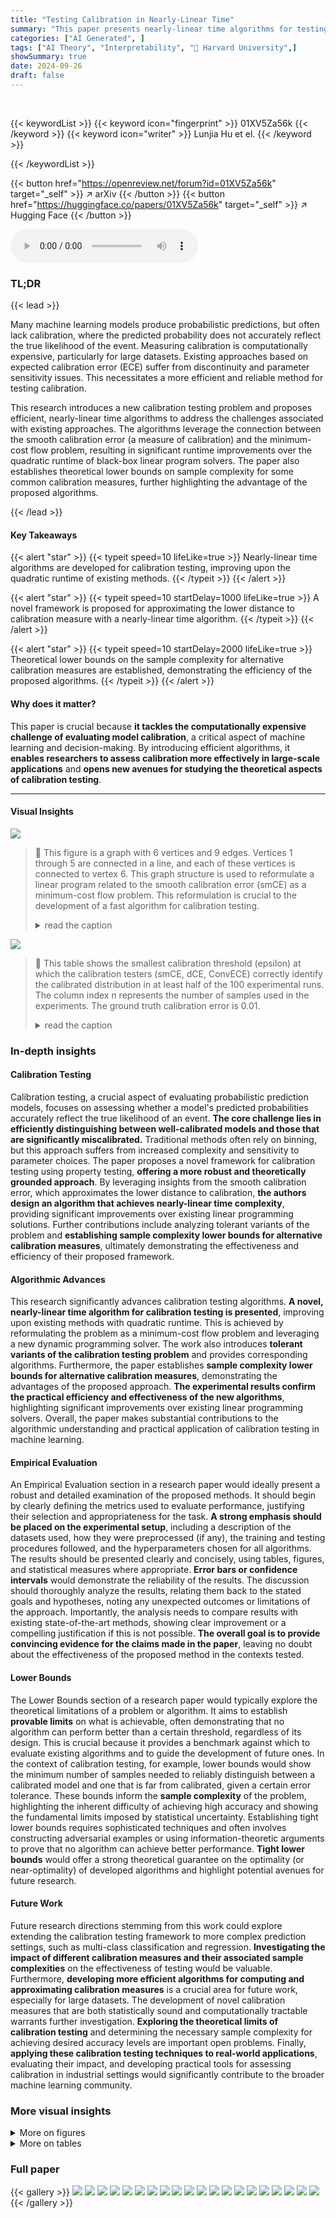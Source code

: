 ```yaml
---
title: "Testing Calibration in Nearly-Linear Time"
summary: "This paper presents nearly-linear time algorithms for testing model calibration, improving upon existing methods and providing theoretical lower bounds for various calibration measures."
categories: ["AI Generated", ]
tags: ["AI Theory", "Interpretability", "🏢 Harvard University",]
showSummary: true
date: 2024-09-26
draft: false
---
```


<br>

{{< keywordList >}}
{{< keyword icon="fingerprint" >}} 01XV5Za56k {{< /keyword >}}
{{< keyword icon="writer" >}} Lunjia Hu et el. {{< /keyword >}}
 
{{< /keywordList >}}

{{< button href="https://openreview.net/forum?id=01XV5Za56k" target="_self" >}}
↗ arXiv
{{< /button >}}
{{< button href="https://huggingface.co/papers/01XV5Za56k" target="_self" >}}
↗ Hugging Face
{{< /button >}}



<audio controls>
    <source src="https://ai-paper-reviewer.com/01XV5Za56k/podcast.wav" type="audio/wav">
    Your browser does not support the audio element.
</audio>


### TL;DR


{{< lead >}}

Many machine learning models produce probabilistic predictions, but often lack calibration, where the predicted probability does not accurately reflect the true likelihood of the event.  Measuring calibration is computationally expensive, particularly for large datasets. Existing approaches based on expected calibration error (ECE) suffer from discontinuity and parameter sensitivity issues. This necessitates a more efficient and reliable method for testing calibration.

This research introduces a new calibration testing problem and proposes efficient, nearly-linear time algorithms to address the challenges associated with existing approaches.  The algorithms leverage the connection between the smooth calibration error (a measure of calibration) and the minimum-cost flow problem, resulting in significant runtime improvements over the quadratic runtime of black-box linear program solvers. The paper also establishes theoretical lower bounds on sample complexity for some common calibration measures, further highlighting the advantage of the proposed algorithms. 

{{< /lead >}}


#### Key Takeaways

{{< alert "star" >}}
{{< typeit speed=10 lifeLike=true >}} Nearly-linear time algorithms are developed for calibration testing, improving upon the quadratic runtime of existing methods. {{< /typeit >}}
{{< /alert >}}

{{< alert "star" >}}
{{< typeit speed=10 startDelay=1000 lifeLike=true >}} A novel framework is proposed for approximating the lower distance to calibration measure with a nearly-linear time algorithm. {{< /typeit >}}
{{< /alert >}}

{{< alert "star" >}}
{{< typeit speed=10 startDelay=2000 lifeLike=true >}} Theoretical lower bounds on the sample complexity for alternative calibration measures are established, demonstrating the efficiency of the proposed algorithms. {{< /typeit >}}
{{< /alert >}}

#### Why does it matter?
This paper is crucial because **it tackles the computationally expensive challenge of evaluating model calibration**, a critical aspect of machine learning and decision-making. By introducing efficient algorithms, it **enables researchers to assess calibration more effectively in large-scale applications** and **opens new avenues for studying the theoretical aspects of calibration testing**.

------
#### Visual Insights



![](https://ai-paper-reviewer.com/01XV5Za56k/figures_6_1.jpg)

> 🔼 This figure is a graph with 6 vertices and 9 edges. Vertices 1 through 5 are connected in a line, and each of these vertices is connected to vertex 6.  This graph structure is used to reformulate a linear program related to the smooth calibration error (smCE) as a minimum-cost flow problem. This reformulation is crucial to the development of a fast algorithm for calibration testing.
> <details>
> <summary>read the caption</summary>
> Figure 1: Example graph G for n = 5 with n + 1 = 6 vertices and 2n − 1 = 9 edges.
> </details>





![](https://ai-paper-reviewer.com/01XV5Za56k/tables_7_1.jpg)

> 🔼 This table shows the smallest calibration threshold (epsilon) at which the calibration testers (smCE, dCE, ConvECE) correctly identify the calibrated distribution in at least half of the 100 experimental runs. The column index n represents the number of samples used in the experiments. The ground truth calibration error is 0.01.
> <details>
> <summary>read the caption</summary>
> Table 1: Calibration testing thresholds (smallest passed on half of 100 runs).
> </details>





### In-depth insights


#### Calibration Testing
Calibration testing, a crucial aspect of evaluating probabilistic prediction models, focuses on assessing whether a model's predicted probabilities accurately reflect the true likelihood of an event.  **The core challenge lies in efficiently distinguishing between well-calibrated models and those that are significantly miscalibrated.**  Traditional methods often rely on binning, but this approach suffers from increased complexity and sensitivity to parameter choices. The paper proposes a novel framework for calibration testing using property testing, **offering a more robust and theoretically grounded approach**. By leveraging insights from the smooth calibration error, which approximates the lower distance to calibration, **the authors design an algorithm that achieves nearly-linear time complexity**, providing significant improvements over existing linear programming solutions.  Further contributions include analyzing tolerant variants of the problem and **establishing sample complexity lower bounds for alternative calibration measures**, ultimately demonstrating the effectiveness and efficiency of their proposed framework.

#### Algorithmic Advances
This research significantly advances calibration testing algorithms.  **A novel, nearly-linear time algorithm for calibration testing is presented**, improving upon existing methods with quadratic runtime. This is achieved by reformulating the problem as a minimum-cost flow problem and leveraging a new dynamic programming solver. The work also introduces **tolerant variants of the calibration testing problem** and provides corresponding algorithms.  Furthermore, the paper establishes **sample complexity lower bounds for alternative calibration measures**, demonstrating the advantages of the proposed approach.  **The experimental results confirm the practical efficiency and effectiveness of the new algorithms**, highlighting significant improvements over existing linear programming solvers.  Overall, the paper makes substantial contributions to the algorithmic understanding and practical application of calibration testing in machine learning.

#### Empirical Evaluation
An Empirical Evaluation section in a research paper would ideally present a robust and detailed examination of the proposed methods.  It should begin by clearly defining the metrics used to evaluate performance, justifying their selection and appropriateness for the task.  **A strong emphasis should be placed on the experimental setup**, including a description of the datasets used, how they were preprocessed (if any), the training and testing procedures followed, and the hyperparameters chosen for all algorithms. The results should be presented clearly and concisely, using tables, figures, and statistical measures where appropriate.  **Error bars or confidence intervals** would demonstrate the reliability of the results.  The discussion should thoroughly analyze the results, relating them back to the stated goals and hypotheses, noting any unexpected outcomes or limitations of the approach.  Importantly, the analysis needs to compare results with existing state-of-the-art methods, showing clear improvement or a compelling justification if this is not possible. **The overall goal is to provide convincing evidence for the claims made in the paper**, leaving no doubt about the effectiveness of the proposed method in the contexts tested.

#### Lower Bounds
The Lower Bounds section of a research paper would typically explore the theoretical limitations of a problem or algorithm.  It aims to establish **provable limits** on what is achievable, often demonstrating that no algorithm can perform better than a certain threshold, regardless of its design.  This is crucial because it provides a benchmark against which to evaluate existing algorithms and to guide the development of future ones.  In the context of calibration testing, for example, lower bounds would show the minimum number of samples needed to reliably distinguish between a calibrated model and one that is far from calibrated, given a certain error tolerance.  These bounds inform the **sample complexity** of the problem, highlighting the inherent difficulty of achieving high accuracy and showing the fundamental limits imposed by statistical uncertainty.  Establishing tight lower bounds requires sophisticated techniques and often involves constructing adversarial examples or using information-theoretic arguments to prove that no algorithm can achieve better performance. **Tight lower bounds** would offer a strong theoretical guarantee on the optimality (or near-optimality) of developed algorithms and highlight potential avenues for future research.

#### Future Work
Future research directions stemming from this work could explore extending the calibration testing framework to more complex prediction settings, such as multi-class classification and regression.  **Investigating the impact of different calibration measures and their associated sample complexities** on the effectiveness of testing would be valuable.  Furthermore, **developing more efficient algorithms for computing and approximating calibration measures** is a crucial area for future work, especially for large datasets.  The development of novel calibration measures that are both statistically sound and computationally tractable warrants further investigation.  **Exploring the theoretical limits of calibration testing** and determining the necessary sample complexity for achieving desired accuracy levels are important open problems.  Finally, **applying these calibration testing techniques to real-world applications**, evaluating their impact, and developing practical tools for assessing calibration in industrial settings would significantly contribute to the broader machine learning community.


### More visual insights

<details>
<summary>More on figures
</summary>


![](https://ai-paper-reviewer.com/01XV5Za56k/figures_8_1.jpg)

> 🔼 This figure compares the performance of three different calibration error measures (smCE, dCE, and ConvECE) in detecting miscalibration in synthetic datasets. The x-axis represents the dataset size (2<sup>x</sup>+1), and the y-axis represents the median error of the three methods, with error bars showing the 25th and 75th percentiles across 100 runs.  The results demonstrate that smCE and dCE are more reliable in estimating the true calibration error than ConvECE, especially as the sample size increases.
> <details>
> <summary>read the caption</summary>
> Figure 2: The 25% quantile, median, and 75% quantile (over 100 runs) for smCE, dCE and CECE respectively. The x-axis is for dataset with size 2<sup>x</sup> + 1.
> </details>



![](https://ai-paper-reviewer.com/01XV5Za56k/figures_18_1.jpg)

> 🔼 This figure is a graph showing an example of the graph structure used in the dynamic programming algorithm to solve the smooth calibration linear program in the paper. It has 6 vertices and 9 edges.  The structure is designed to efficiently represent the constraints in the linear program, making the problem amenable to a dynamic programming solution. The vertices represent the variables, and the edges represent relationships between these variables (constraints). The graph's particular arrangement allows for an efficient algorithm to compute the minimum-cost flow, which corresponds to the solution of the linear program.
> <details>
> <summary>read the caption</summary>
> Figure 1: Example graph G for n = 5 with n + 1 = 6 vertices and 2n − 1 = 9 edges.
> </details>



</details>




<details>
<summary>More on tables
</summary>


![](https://ai-paper-reviewer.com/01XV5Za56k/tables_8_1.jpg)
> 🔼 This table presents the empirical smooth calibration error (smCE) for three different distributions obtained by post-processing the predictions of a DenseNet40 model trained on the CIFAR-100 dataset.  The three distributions are: Dbase (original model predictions), Diso (predictions after isotonic regression), and Dtemp (predictions after temperature scaling). The median smCE across 20 runs is reported for each distribution.  The results show that temperature scaling leads to lower smooth calibration error than the original model and isotonic regression.
> <details>
> <summary>read the caption</summary>
> Table 2: Empirical smCE on postprocessed DenseNet40 predictions (median over 20 runs)
> </details>

![](https://ai-paper-reviewer.com/01XV5Za56k/tables_9_1.jpg)
> 🔼 This table compares the runtime performance of four different solvers for computing the value of equation (3) in the paper, which is a linear program representing the smooth calibration error.  The solvers compared are CVXPY's linear program solver, Gurobi's minimum-cost flow solver, a custom dynamic programming solver from Corollary 1 in the paper, and the custom solver further optimized with PyPy.  The table shows how the runtime of each solver scales with increasing sample size (n), demonstrating the efficiency gains achieved by the custom dynamic programming solver, especially when combined with PyPy.
> <details>
> <summary>read the caption</summary>
> Table 3: Runtimes (in seconds) for computing the value of (3), using various solvers
> </details>

![](https://ai-paper-reviewer.com/01XV5Za56k/tables_19_1.jpg)
> 🔼 This table presents the results of calibration testing experiments using three different calibration measures: smCE, dCE, and ConvECE.  The goal was to determine the smallest threshold epsilon for each measure that correctly identifies a miscalibrated distribution (i.e., a distribution with non-zero distance to calibration) in at least half of 100 trials.  The number of samples (n) was varied, and the ground truth distance to calibration (0.01) is also shown. The results indicate the relative performance of these calibration measures for calibration testing, highlighting the reliability of smCE and dCE compared to ConvECE.
> <details>
> <summary>read the caption</summary>
> Table 1: Calibration testing thresholds (smallest passed on half of 100 runs).
> </details>

![](https://ai-paper-reviewer.com/01XV5Za56k/tables_20_1.jpg)
> 🔼 This table presents the results of calibration testing experiments using three different calibration measures: smooth calibration error (smCE), lower distance to calibration (dCE), and convolved ECE (ConvECE). For various sample sizes (n), the table shows the smallest threshold (ε) such that a majority of 100 runs of an ε-tester reported 'yes', indicating that the distribution is calibrated. This is compared to the ground truth calibration error of 0.01. The table demonstrates that smCE and dCE testers are more reliable estimators of the ground truth calibration error than ConvECE.
> <details>
> <summary>read the caption</summary>
> Table 1: Calibration testing thresholds (smallest passed on half of 100 runs).
> </details>

</details>




### Full paper

{{< gallery >}}
<img src="https://ai-paper-reviewer.com/01XV5Za56k/1.png" class="grid-w50 md:grid-w33 xl:grid-w25" />
<img src="https://ai-paper-reviewer.com/01XV5Za56k/2.png" class="grid-w50 md:grid-w33 xl:grid-w25" />
<img src="https://ai-paper-reviewer.com/01XV5Za56k/3.png" class="grid-w50 md:grid-w33 xl:grid-w25" />
<img src="https://ai-paper-reviewer.com/01XV5Za56k/4.png" class="grid-w50 md:grid-w33 xl:grid-w25" />
<img src="https://ai-paper-reviewer.com/01XV5Za56k/5.png" class="grid-w50 md:grid-w33 xl:grid-w25" />
<img src="https://ai-paper-reviewer.com/01XV5Za56k/6.png" class="grid-w50 md:grid-w33 xl:grid-w25" />
<img src="https://ai-paper-reviewer.com/01XV5Za56k/7.png" class="grid-w50 md:grid-w33 xl:grid-w25" />
<img src="https://ai-paper-reviewer.com/01XV5Za56k/8.png" class="grid-w50 md:grid-w33 xl:grid-w25" />
<img src="https://ai-paper-reviewer.com/01XV5Za56k/9.png" class="grid-w50 md:grid-w33 xl:grid-w25" />
<img src="https://ai-paper-reviewer.com/01XV5Za56k/10.png" class="grid-w50 md:grid-w33 xl:grid-w25" />
<img src="https://ai-paper-reviewer.com/01XV5Za56k/11.png" class="grid-w50 md:grid-w33 xl:grid-w25" />
<img src="https://ai-paper-reviewer.com/01XV5Za56k/12.png" class="grid-w50 md:grid-w33 xl:grid-w25" />
<img src="https://ai-paper-reviewer.com/01XV5Za56k/13.png" class="grid-w50 md:grid-w33 xl:grid-w25" />
<img src="https://ai-paper-reviewer.com/01XV5Za56k/14.png" class="grid-w50 md:grid-w33 xl:grid-w25" />
<img src="https://ai-paper-reviewer.com/01XV5Za56k/15.png" class="grid-w50 md:grid-w33 xl:grid-w25" />
<img src="https://ai-paper-reviewer.com/01XV5Za56k/16.png" class="grid-w50 md:grid-w33 xl:grid-w25" />
<img src="https://ai-paper-reviewer.com/01XV5Za56k/17.png" class="grid-w50 md:grid-w33 xl:grid-w25" />
<img src="https://ai-paper-reviewer.com/01XV5Za56k/18.png" class="grid-w50 md:grid-w33 xl:grid-w25" />
<img src="https://ai-paper-reviewer.com/01XV5Za56k/19.png" class="grid-w50 md:grid-w33 xl:grid-w25" />
<img src="https://ai-paper-reviewer.com/01XV5Za56k/20.png" class="grid-w50 md:grid-w33 xl:grid-w25" />
{{< /gallery >}}